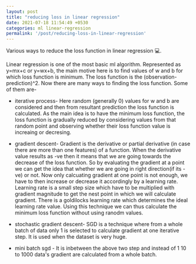 ```yaml
---
layout: post
title: "reducing loss in linear regression"
date: 2021-07-18 11:54:49 +0530
categories: ml linear-regression
permalink: '/post/reducing-loss-in-linear-regression'
---
```


Various ways to reduce the loss function in linear regression 💻.

Linear regression is one of the most basic ml algorithm. Represented as y=mx+c or y=wx+b, the main motive here is to find values of w and b for which loss function is minimum. The loss function is the (observation-prediction)^2. Now there are many ways to finding the loss function. Some of them are-

- iterative process- Here random (generally 0) values for w and b are considered and then from resultant prediction the loss function is calculated. As the main idea is to have the minimum loss function, the loss function is gradually reduced by considering values from that random point and observing whether their loss function value is increaing or decresing.

- gradient descent- Gradient is the derivative or partial derivative (in case there are more than one features) of a function. When the derivative value results as -ve then it means that we are going towards the decrease of the loss function. So by evaluating the gradient at a point we can get the idea that whether we are going in right direction(if its -ve) or not. Now only calcuating gradient at one point is not enough, we have to then increase or decrease it accordingly by a learning rate. Learning rate is a small step size which have to be multiplied with gradient magnitude to get the nest point in which we will calculate gradient. There is a goldilocks learning rate which determines the ideal learning rate value. Using this technique we can thus calculate the minimum loss function without using ranodm values.

- stochastic gradient descent- SGD is a technique where from a whole batch of data only 1 is selected to calculate gradient at one iterative step. It is used when the dataset is very huge.

- mini batch sgd - It is inbetween the above two step and instead of 1 10 to 1000 data's gradient are calculated from a whole batch.